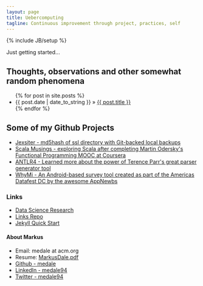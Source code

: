 ```yaml
---
layout: page
title: Uebercomputing
tagline: Continuous improvement through project, practices, self
---
```

{% include JB/setup %}

Just getting started...
    
## Thoughts, observations and other somewhat random phenomena

<ul class="posts">
  {% for post in site.posts %}
    <li><span>{{ post.date | date_to_string }}</span> &raquo; <a href="{{ BASE_PATH }}{{ post.url }}">{{ post.title }}</a></li>
  {% endfor %}
</ul>

## Some of my Github Projects
* [Jexsiter - md5hash of ssl directory with Git-backed local backups](https://github.com/medale/JexSiter)
* [Scala Musings - exploring Scala after completing Martin Odersky's Functional Programming MOOC at Coursera](https://github.com/medale/scala-musings)
* [ANTLR4 - Learned more about the power of Terence Parr's great parser generator tool](https://github.com/medale/antlr4-experiments)
* [WhyMi - An Android-based survey tool created as part of the Americas Datafest DC by the awesome AppNewbs](https://github.com/medale/WhyMi)

### Links
* [Data Science Research](/dataScience.html)
* [Links Repo](/links.html)
* [Jekyll Quick Start](http://jekyllbootstrap.com/usage/jekyll-quick-start.html)

#### About Markus

* Email: medale at acm.org
* Resume: [MarkusDale.pdf](/MarkusDale.pdf)
* [Github - medale](http://github.com/medale/)
* [LinkedIn - medale94](http://www.linkedin.com/in/medale94)
* [Twitter - medale94](http://twitter.com/medale94)
